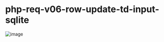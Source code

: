 # php-req-v06-row-update-td-input-sqlite

![image](https://user-images.githubusercontent.com/1501327/159679971-1fe1478a-84ab-4666-9537-0be77fbff3b0.png)
